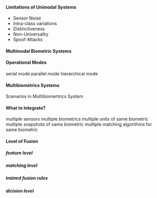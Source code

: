 #### Limitations of Unimodal Systems
- Sensor Noise
- Intra-class variations
- Distinctiveness
- Non-Universality
- Spoof Attacks

#### Multimodal Biometric Systems


#### Operational Modes
serial mode
parallel mode
hierarchical mode


#### Multibiometrics Systems
Scenarios in Multibiomertrics System

#### What to Integrate?
multiple sensors
multiple biometrics
multiple units of same biometric
multiple snapshots of same biometric
multiple matching algorithms for same biometric

#### Level of Fusion
##### feature level



##### matching level


##### trained fusion rules


##### dicision level

